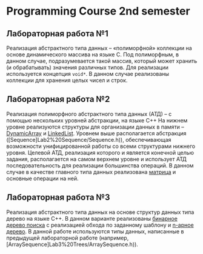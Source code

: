 # Programming Course 2nd semester
## Лабораторная работа №1  
Реализация абстрактного типа данных – «полиморфной» коллекции на основе динамического массива на языке C. 
Под полиморфным, в данном случае, подразумевается такой массив, который может хранить (и обрабатывать) значения различных типов. 
Для реализации используется концепция `void*`.
В данном случае реализованы коллекции для хранения целых чисел и строк.
## Лабораторная работа №2
Реализация полиморфного абстрактного типа данных (АТД) – с помощью нескольких уровней абстракции, на языке С++ 
На нижнем уровне реализуются структуры для организации данных в памяти – [DynamicArray](Lab2%20Sequence/DynamicArray.h) и [LinkedList](Lab2%20Sequence/LinkedList.h). 
Уровнем выше располагается абстракция ([Sequence]Lab2%20Sequence/Sequence.h)), обеспечивающая возможности унифицированной работы со всеми структурами нижнего уровня. 
Целевой АТД, реализация которого и является конечной целью задания, располагается на самом верхнем уровне и использует АТД последовательность для реализации большинства операций. 
В данном случае в качестве главного типа данных реализована [матрица](Lab2%20Sequence/Matrix.h) и основные операции на ней.
## Лабораторная работа №3
Реализация абстрактного типа данных на основе структур данных типа дерево на языке C++. В данном варианте реализованы [бинарное дерево поиска](Lab3%20Trees/BinaryTree.h) с реализацией обхода по заданному шаблону и [n-арное дерево](Lab3%20Trees/NTree.h). 
В данной работе используются типы данных, написанные в предыдущей лабораторной работе (например, [ArraySequence]Lab3%20Trees/ArraySequence.h)).
